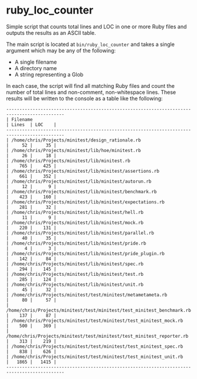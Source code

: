 ruby_loc_counter
================

Simple script that counts total lines and LOC in one or more Ruby files and outputs the results as an ASCII table.

The main script is located at `bin/ruby_loc_counter` and takes a single argument which may be any of the following:

* A single filename
* A directory name
* A string representing a Glob

In each case, the script will find all matching Ruby files and count the number of total lines and non-comment, non-whitespace lines.  These results will be written to the console as a table like the following:

```
--------------------------------------------------------------------------------------------
| Filename                                                               | Lines  | LOC    |
--------------------------------------------------------------------------------------------
| /home/chris/Projects/minitest/design_rationale.rb                      |     52 |     35 |
| /home/chris/Projects/minitest/lib/hoe/minitest.rb                      |     26 |     18 |
| /home/chris/Projects/minitest/lib/minitest.rb                          |    765 |    425 |
| /home/chris/Projects/minitest/lib/minitest/assertions.rb               |    661 |    352 |
| /home/chris/Projects/minitest/lib/minitest/autorun.rb                  |     12 |      9 |
| /home/chris/Projects/minitest/lib/minitest/benchmark.rb                |    423 |    160 |
| /home/chris/Projects/minitest/lib/minitest/expectations.rb             |    281 |     32 |
| /home/chris/Projects/minitest/lib/minitest/hell.rb                     |     11 |      9 |
| /home/chris/Projects/minitest/lib/minitest/mock.rb                     |    220 |    131 |
| /home/chris/Projects/minitest/lib/minitest/parallel.rb                 |     40 |     35 |
| /home/chris/Projects/minitest/lib/minitest/pride.rb                    |      4 |      3 |
| /home/chris/Projects/minitest/lib/minitest/pride_plugin.rb             |    142 |     84 |
| /home/chris/Projects/minitest/lib/minitest/spec.rb                     |    294 |    145 |
| /home/chris/Projects/minitest/lib/minitest/test.rb                     |    285 |    124 |
| /home/chris/Projects/minitest/lib/minitest/unit.rb                     |     45 |     32 |
| /home/chris/Projects/minitest/test/minitest/metametameta.rb            |     80 |     57 |
| /home/chris/Projects/minitest/test/minitest/test_minitest_benchmark.rb |    137 |     87 |
| /home/chris/Projects/minitest/test/minitest/test_minitest_mock.rb      |    500 |    369 |
| /home/chris/Projects/minitest/test/minitest/test_minitest_reporter.rb  |    313 |    219 |
| /home/chris/Projects/minitest/test/minitest/test_minitest_spec.rb      |    838 |    626 |
| /home/chris/Projects/minitest/test/minitest/test_minitest_unit.rb      |   1865 |   1415 |
--------------------------------------------------------------------------------------------
```
